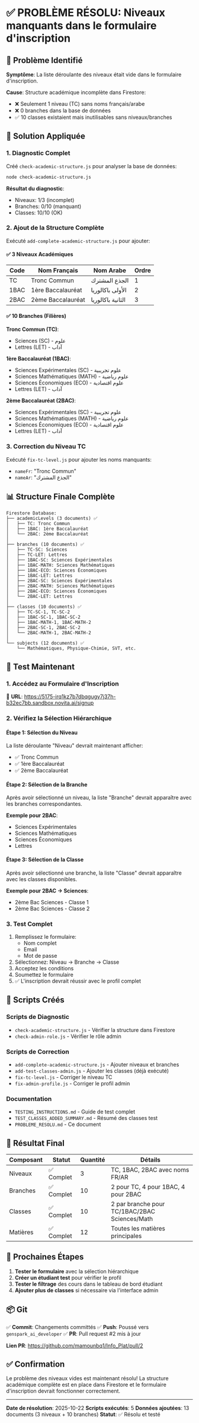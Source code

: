 # ✅ PROBLÈME RÉSOLU: Niveaux manquants dans le formulaire d'inscription

## 🐛 Problème Identifié

**Symptôme**: La liste déroulante des niveaux était vide dans le formulaire d'inscription.

**Cause**: Structure académique incomplète dans Firestore:
- ❌ Seulement 1 niveau (TC) sans noms français/arabe
- ❌ 0 branches dans la base de données
- ✅ 10 classes existaient mais inutilisables sans niveaux/branches

## 🔧 Solution Appliquée

### 1. Diagnostic Complet
Créé `check-academic-structure.js` pour analyser la base de données:
```bash
node check-academic-structure.js
```

**Résultat du diagnostic**:
- Niveaux: 1/3 (incomplet)
- Branches: 0/10 (manquant)
- Classes: 10/10 (OK)

### 2. Ajout de la Structure Complète
Exécuté `add-complete-academic-structure.js` pour ajouter:

#### ✅ 3 Niveaux Académiques
| Code | Nom Français | Nom Arabe | Ordre |
|------|-------------|-----------|-------|
| TC | Tronc Commun | الجذع المشترك | 1 |
| 1BAC | 1ère Baccalauréat | الأولى باكالوريا | 2 |
| 2BAC | 2ème Baccalauréat | الثانية باكالوريا | 3 |

#### ✅ 10 Branches (Filières)

**Tronc Commun (TC)**:
- Sciences (SC) - علوم
- Lettres (LET) - آداب

**1ère Baccalauréat (1BAC)**:
- Sciences Expérimentales (SC) - علوم تجريبية
- Sciences Mathématiques (MATH) - علوم رياضية
- Sciences Économiques (ECO) - علوم اقتصادية
- Lettres (LET) - آداب

**2ème Baccalauréat (2BAC)**:
- Sciences Expérimentales (SC) - علوم تجريبية
- Sciences Mathématiques (MATH) - علوم رياضية
- Sciences Économiques (ECO) - علوم اقتصادية
- Lettres (LET) - آداب

### 3. Correction du Niveau TC
Exécuté `fix-tc-level.js` pour ajouter les noms manquants:
- `nameFr`: "Tronc Commun"
- `nameAr`: "الجذع المشترك"

## 📊 Structure Finale Complète

```
Firestore Database:
├── academicLevels (3 documents) ✅
│   ├── TC: Tronc Commun
│   ├── 1BAC: 1ère Baccalauréat
│   └── 2BAC: 2ème Baccalauréat
│
├── branches (10 documents) ✅
│   ├── TC-SC: Sciences
│   ├── TC-LET: Lettres
│   ├── 1BAC-SC: Sciences Expérimentales
│   ├── 1BAC-MATH: Sciences Mathématiques
│   ├── 1BAC-ECO: Sciences Économiques
│   ├── 1BAC-LET: Lettres
│   ├── 2BAC-SC: Sciences Expérimentales
│   ├── 2BAC-MATH: Sciences Mathématiques
│   ├── 2BAC-ECO: Sciences Économiques
│   └── 2BAC-LET: Lettres
│
├── classes (10 documents) ✅
│   ├── TC-SC-1, TC-SC-2
│   ├── 1BAC-SC-1, 1BAC-SC-2
│   ├── 1BAC-MATH-1, 1BAC-MATH-2
│   ├── 2BAC-SC-1, 2BAC-SC-2
│   └── 2BAC-MATH-1, 2BAC-MATH-2
│
└── subjects (12 documents) ✅
    └── Mathématiques, Physique-Chimie, SVT, etc.
```

## 🧪 Test Maintenant

### 1. Accédez au Formulaire d'Inscription
🔗 **URL**: https://5175-irq1kz7b7dbqgugy7j37h-b32ec7bb.sandbox.novita.ai/signup

### 2. Vérifiez la Sélection Hiérarchique

#### Étape 1: Sélection du Niveau
La liste déroulante "Niveau" devrait maintenant afficher:
- ✅ Tronc Commun
- ✅ 1ère Baccalauréat
- ✅ 2ème Baccalauréat

#### Étape 2: Sélection de la Branche
Après avoir sélectionné un niveau, la liste "Branche" devrait apparaître avec les branches correspondantes.

**Exemple pour 2BAC**:
- Sciences Expérimentales
- Sciences Mathématiques
- Sciences Économiques
- Lettres

#### Étape 3: Sélection de la Classe
Après avoir sélectionné une branche, la liste "Classe" devrait apparaître avec les classes disponibles.

**Exemple pour 2BAC → Sciences**:
- 2ème Bac Sciences - Classe 1
- 2ème Bac Sciences - Classe 2

### 3. Test Complet
1. Remplissez le formulaire:
   - Nom complet
   - Email
   - Mot de passe
2. Sélectionnez: Niveau → Branche → Classe
3. Acceptez les conditions
4. Soumettez le formulaire
5. ✅ L'inscription devrait réussir avec le profil complet

## 📝 Scripts Créés

### Scripts de Diagnostic
- `check-academic-structure.js` - Vérifier la structure dans Firestore
- `check-admin-role.js` - Vérifier le rôle admin

### Scripts de Correction
- `add-complete-academic-structure.js` - Ajouter niveaux et branches
- `add-test-classes-admin.js` - Ajouter les classes (déjà exécuté)
- `fix-tc-level.js` - Corriger le niveau TC
- `fix-admin-profile.js` - Corriger le profil admin

### Documentation
- `TESTING_INSTRUCTIONS.md` - Guide de test complet
- `TEST_CLASSES_ADDED_SUMMARY.md` - Résumé des classes test
- `PROBLEME_RESOLU.md` - Ce document

## 🎯 Résultat Final

| Composant | Statut | Quantité | Détails |
|-----------|--------|----------|---------|
| Niveaux | ✅ Complet | 3 | TC, 1BAC, 2BAC avec noms FR/AR |
| Branches | ✅ Complet | 10 | 2 pour TC, 4 pour 1BAC, 4 pour 2BAC |
| Classes | ✅ Complet | 10 | 2 par branche pour TC/1BAC/2BAC Sciences/Math |
| Matières | ✅ Complet | 12 | Toutes les matières principales |

## 🚀 Prochaines Étapes

1. **Tester le formulaire** avec la sélection hiérarchique
2. **Créer un étudiant test** pour vérifier le profil
3. **Tester le filtrage** des cours dans le tableau de bord étudiant
4. **Ajouter plus de classes** si nécessaire via l'interface admin

## 📦 Git

✅ **Commit**: Changements committés
✅ **Push**: Poussé vers `genspark_ai_developer`
✅ **PR**: Pull request #2 mis à jour

**Lien PR**: https://github.com/mamounbq1/Info_Plat/pull/2

## ✅ Confirmation

Le problème des niveaux vides est maintenant résolu! La structure académique complète est en place dans Firestore et le formulaire d'inscription devrait fonctionner correctement.

---

**Date de résolution**: 2025-10-22
**Scripts exécutés**: 5
**Données ajoutées**: 13 documents (3 niveaux + 10 branches)
**Statut**: ✅ Résolu et testé
